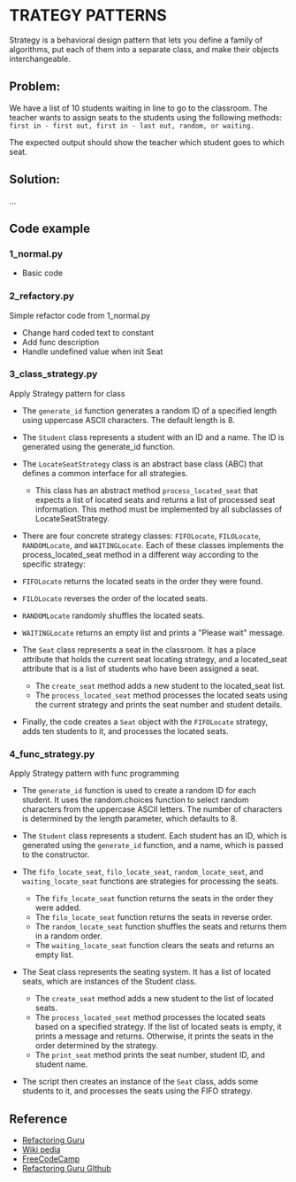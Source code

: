 # TRATEGY PATTERNS 
Strategy is a behavioral design pattern that lets you define a family of algorithms, put each of them into a separate class, and make their objects interchangeable.

## Problem:
We have a list of 10 students waiting in line to go to the classroom. The teacher wants to assign seats to the students using the following methods: `first in - first out, first in - last out, random, or waiting.`

The expected output should show the teacher which student goes to which seat.

## Solution:
...

## Code example

### 1_normal.py
- Basic code

### 2_refactory.py
Simple refactor code from 1_normal.py

- Change hard coded text to constant
- Add func description
- Handle undefined value when init Seat

### 3_class_strategy.py
Apply Strategy pattern for class

- The `generate_id` function generates a random ID of a specified length using uppercase ASCII characters. The default length is 8.

- The `Student` class represents a student with an ID and a name. The ID is generated using the generate_id function.

- The `LocateSeatStrategy` class is an abstract base class (ABC) that defines a common interface for all strategies. 
    - This class has an abstract method `process_located_seat` that expects a list of located seats and returns a list of processed seat information. This method must be implemented by all subclasses of LocateSeatStrategy.

- There are four concrete strategy classes: `FIFOLocate`, `FILOLocate`, `RANDOMLocate`, and `WAITINGLocate`. Each of these classes implements the process_located_seat method in a different way according to the specific strategy:

- `FIFOLocate` returns the located seats in the order they were found.
- `FILOLocate` reverses the order of the located seats.
- `RANDOMLocate` randomly shuffles the located seats.
- `WAITINGLocate` returns an empty list and prints a "Please wait" message.
- The `Seat` class represents a seat in the classroom. It has a place attribute that holds the current seat locating strategy, and a located_seat attribute that is a list of students who have been assigned a seat. 
    - The `create_seat` method adds a new student to the located_seat list. 
    - The `process_located_seat` method processes the located seats using the current strategy and prints the seat number and student details.

- Finally, the code creates a `Seat` object with the `FIFOLocate` strategy, adds ten students to it, and processes the located seats.

### 4_func_strategy.py
Apply Strategy pattern with func programming

- The `generate_id` function is used to create a random ID for each student. It uses the random.choices function to select random characters from the uppercase ASCII letters. The number of characters is determined by the length parameter, which defaults to 8.

- The `Student` class represents a student. Each student has an ID, which is generated using the `generate_id` function, and a name, which is passed to the constructor.

- The `fifo_locate_seat`, `filo_locate_seat`, `random_locate_seat`, and `waiting_locate_seat` functions are strategies for processing the seats. 
    - The `fifo_locate_seat` function returns the seats in the order they were added. 
    - The `filo_locate_seat` function returns the seats in reverse order. 
    - The `random_locate_seat` function shuffles the seats and returns them in a random order. 
    - The `waiting_locate_seat` function clears the seats and returns an empty list.

- The Seat class represents the seating system. It has a list of located seats, which are instances of the Student class. 
    - The `create_seat` method adds a new student to the list of located seats.
    - The `process_located_seat` method processes the located seats based on a specified strategy. If the list of located seats is empty, it prints a message and returns. Otherwise, it prints the seats in the order determined by the strategy. 
    - The `print_seat` method prints the seat number, student ID, and student name.

- The script then creates an instance of the `Seat` class, adds some students to it, and processes the seats using the FIFO strategy.

## Reference
- [Refactoring Guru](https://refactoring.guru/design-patterns/strategy)
- [Wiki pedia](https://en.wikipedia.org/wiki/Strategy_pattern)
- [FreeCodeCamp](https://www.freecodecamp.org/news/a-beginners-guide-to-the-strategy-design-pattern/)
- [Refactoring Guru GIthub](https://github.com/RefactoringGuru)